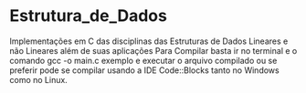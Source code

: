 Estrutura_de_Dados
==================

Implementações em C das disciplinas das Estruturas de Dados Lineares e não Lineares além de suas aplicações
Para Compilar basta ir no terminal e o comando gcc -o main.c exemplo e executar o arquivo compilado
ou se preferir pode se compilar usando a IDE  Code::Blocks tanto no Windows como no Linux.
